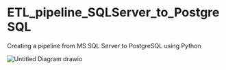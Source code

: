 # ETL_pipeline_SQLServer_to_PostgreSQL
Creating a pipeline from MS SQL Server to PostgreSQL using Python

![Untitled Diagram drawio](https://user-images.githubusercontent.com/90923616/200428022-abac87b9-bdde-4d87-872a-1e39408b71ec.png)

